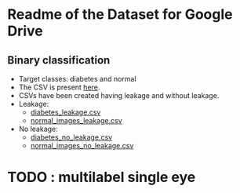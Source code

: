 # Readme of the Dataset for Google Drive

## Binary classification

- Target classes: diabetes and normal
- The CSV is present <a href = "https://drive.google.com/drive/folders/18K3aaEGt3yG5KGzzh8bt4uVG2WP5dr3X?usp=share_link">here</a>.
- CSVs have been created having leakage and without leakage.
- Leakage:
  - <a href = "https://drive.google.com/file/d/1YJe6N_D672gvTItLKftTag7fprJX6lWg/view?usp=share_link">diabetes_leakage.csv</a>
  - <a href = "https://drive.google.com/file/d/19zP_MrsJumq_R8a39L1e2gzPXy06yFpo/view?usp=share_link">normal_images_leakage.csv</a>
- No leakage:
  - <a href = "https://drive.google.com/file/d/1H4jNrhI-rw2Wbw5A1-S4m_O0uhQ5JSxU/view?usp=share_link">diabetes_no_leakage.csv</a>
  - <a href = "https://drive.google.com/file/d/1Fug3eLUEy3ZrwehmVEN4P1fdoIwGZcbN/view?usp=share_link">normal_images_no_leakage.csv</a>

# TODO : multilabel single eye
